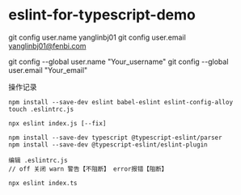 # eslint-for-typescript-demo


git config user.name
yanglinbj01
git config user.email
yanglinbj01@fenbi.com

git config --global user.name "Your_username"
git config --global user.email "Your_email"

操作记录

```
npm install --save-dev eslint babel-eslint eslint-config-alloy
touch .eslintrc.js

npx eslint index.js [--fix]
```

```
npm install --save-dev typescript @typescript-eslint/parser
npm install --save-dev @typescript-eslint/eslint-plugin

编辑 .eslintrc.js
// off 关闭 warn 警告【不阻断】 error报错【阻断】

npx eslint index.ts
```




